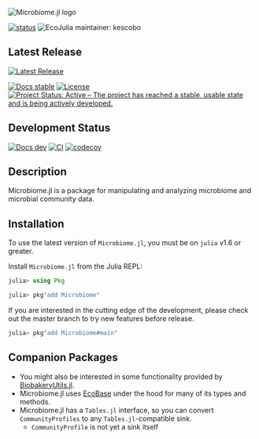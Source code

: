 ![Microbiome.jl logo](logo.png)

[![status](https://joss.theoj.org/papers/450fa18f47932c5fd3b837edeac91440/status.svg)](https://joss.theoj.org/papers/450fa18f47932c5fd3b837edeac91440) ![EcoJulia maintainer: kescobo](https://img.shields.io/badge/EcoJulia%20Maintainer-kescobo-blue.svg)
## Latest Release 

[![Latest Release](https://img.shields.io/github/release/EcoJulia/Microbiome.jl.svg)](https://github.com/EcoJulia/Microbiome.jl/releases/latest)

[![Docs stable](https://img.shields.io/badge/docs-stable-blue.svg)](https://docs.ecojulia.org/Microbiome.jl/stable/)
[![License](https://img.shields.io/badge/license-MIT-green.svg)](https://github.com/EcoJulia/Microbiome.jl/blob/master/LICENSE)
[![Project Status: Active – The project has reached a stable, usable state and is being actively developed.](https://www.repostatus.org/badges/latest/active.svg)](https://www.repostatus.org/#active)

## Development Status

[![Docs dev](https://img.shields.io/badge/docs-latest-blue.svg)](https://docs.ecojulia.org/Microbiome.jl/latest/)
[![CI](https://github.com/EcoJulia/Microbiome.jl/workflows/CI/badge.svg)](https://github.com/EcoJulia/Microbiome.jl/actions?query=workflow%3ACI)
[![codecov](https://codecov.io/gh/EcoJulia/Microbiome.jl/branch/main/graph/badge.svg)](https://codecov.io/gh/EcoJulia/Microbiome.jl)

## Description

Microbiome.jl is a package for manipulating and analyzing
microbiome and microbial community data.

## Installation

To use the latest version of `Microbiome.jl`,
you must be on `julia` v1.6 or greater.

Install `Microbiome.jl` from the Julia REPL:

```julia
julia> using Pkg

julia> pkg"add Microbiome"
```

If you are interested in the cutting edge of the development, please check out
the master branch to try new features before release.

```julia
julia> pkg"add Microbiome#main"
```

## Companion Packages

- You might also be interested in some functionality provided by
  [BiobakeryUtils.jl](https://github.com/EcoJulia/BiobakeryUtils.jl).
- Microbiome.jl uses [EcoBase](https://github.com/EcoJulia/EcoBase.jl) under the hood
  for many of its types and methods.
- Microbiome.jl has a `Tables.jl` interface, so you can convert `CommunityProfiles`
  to any `Tables.jl`-compatible sink.
  - `CommunityProfile` is not yet a sink itself
